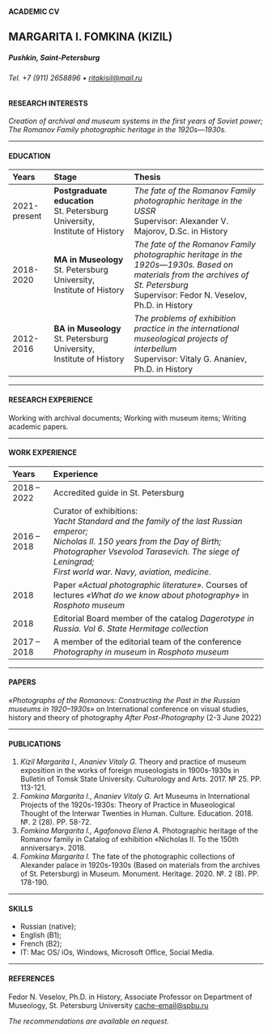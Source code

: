 #### ACADEMIC CV
## MARGARITA I. FOMKINA (KIZIL)
##### Pushkin, Saint-Petersburg
###### Tel. +7 (911) 2658896 • ritakisil@mail.ru

#### RESEARCH INTERESTS

*Creation of archival and museum systems in the first years of Soviet power; <br /> The Romanov Family photographic heritage in the 1920s—1930s.*

***
#### EDUCATION

Years            | Stage                                                                           | Thesis
:--------------  | :-------------------------------------------------------------------------------------|:---------
2021-present     |**Postgraduate education** <br /> St. Petersburg University, Institute of History | *The fate of the Romanov Family photographic heritage in the USSR* <br /> Supervisor: Alexander V. Majorov, D.Sс. in History
2018-2020        |**MA in Museology** <br /> St. Petersburg University, Institute of History                    | *The fate of the Romanov Family photographic heritage in the 1920s—1930s. Based on materials from the archives of St. Petersburg* <br /> Supervisor: Fedor N. Veselov, Ph.D. in History
2012-2016        |**BA in Museology** <br /> St. Petersburg University, Institute of History                    | *The problems of exhibition practice in the international museological projects of interbellum* <br /> Supervisor: Vitaly G. Ananiev, Ph.D. in History

***
#### RESEARCH EXPERIENCE

Working with archival documents;
Working with museum items;
Writing academic papers.

***
#### WORK EXPERIENCE

Years               | Experience
:------------------ | :-----------------------------------------------
2018 – 2022         | Accredited guide in St. Petersburg
2016 – 2018         | Curator of exhibitions: <br /> *Yacht Standard and the family of the last Russian emperor; <br /> Nicholas II. 150 years from the Day of Birth; <br /> Photographer Vsevolod Tarasevich. The siege of Leningrad; <br /> First world war. Navy, aviation, medicine.*
2018                | Paper *«Actual photographic literature».* Courses of lectures *«What do we know about photography»* in *Rosphoto museum*
2018	            | Editorial Board member of the catalog *Dagerotype in Russia. Vol 6. State Hermitage collection*
2017 – 2018	        | A member of the editorial team of the conference *Photography in museum* in *Rosphoto museum*

***
#### PAPERS

*«Photographs of the Romanovs: Constructing the Past in the Russian museums in 1920–1930s»* on International conference on visual studies, history and theory of photography *After Post-Photography* (2-3 June 2022)

***
#### PUBLICATIONS

1. *Kizil Margarita I., Ananiev Vitaly G.* Theory and practice of museum exposition in the works of foreign museologists in 1900s-1930s in Bulletin of Tomsk State University. Culturology and Arts. 2017. № 25. PP. 113-121.
2. *Fomkina Margarita I., Ananiev Vitaly G.* Art Museums in International Projects of the 1920s-1930s: Theory of Practice in Museological Thought of the Interwar Twenties in Human. Culture. Education. 2018. №. 2 (28). PP. 58-72.
3. *Fomkina Margarita I., Agafonova Elena A.* Photographic heritage of the Romanov family in Catalog of exhibition «Nicholas II. To the 150th anniversary». 2018.
4. *Fomkina Margarita I.* The fate of the photographic collections of Alexander palace in 1920s-1930s (Based on materials from the archives of St. Petersburg) in Museum. Monument. Heritage. 2020. №. 2 (8). PP. 178-190.

***
#### SKILLS

* Russian (native);
* English (В1);
* French (В2);
* IT: Mac OS/ iOs, Windows, Microsoft Office, Social Media.

***
#### REFERENCES

Fedor N. Veselov, Ph.D. in History, Associate Professor on Department of Museology, St. Petersburg University cache-email@spbu.ru

*The recommendations are available on request.*